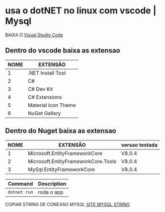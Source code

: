 # usa o dotNET no linux com vscode | Mysql

BAIXA O [Visual Studio Code](https://code.visualstudio.com/download)

## Dentro do vscode baixa as extensao
| NOME | EXTENSÂO             |
| ---  |         ---          |
|   1  | .NET Install Tool    |
|   2  |  C#                  |
|   3  |  C# Dev Kit          |
|   4  |  C# Extensions       |
|   5  |  Material Icon Theme |
|   6  |  NuGet Gallery       |


## Dentro do Nuget baixa as extensao
| NOME |         EXTENSÂO                     |  versao testada |
| ---  |         ---                          |      ---        |
|   1  | Microsoft.EntityFrameworkCore        |     V8.0.4      |
|   2  | Microsoft.EntityFrameworkCore.Tools  |     V8.0.4      |
|   3  | MySql.EntityFrameworkCore            |     V8.0.4      |



| Command      | Description |
| ---          |         --- |
| `dotnet run` | roda o app |

COPIAR STRING DE CONEXAO MYSQL [SITE MYSQL STRING](https://dev.mysql.com/doc/connector-net/en/connector-net-connections-string.html)


